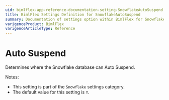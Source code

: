 ```yaml
---
uid: bimlflex-app-reference-documentation-setting-SnowflakeAutoSuspend
title: BimlFlex Settings Definition for SnowflakeAutoSuspend
summary: Documentation of settings option within BimlFlex for SnowflakeAutoSuspend
varigenceProduct: BimlFlex
varigenceArticleType: Reference
---
```


# Auto Suspend

Determines where the Snowflake database can Auto Suspend.

Notes:
* This setting is part of the `Snowflake` settings category.
* The default value for this setting is `Y`.